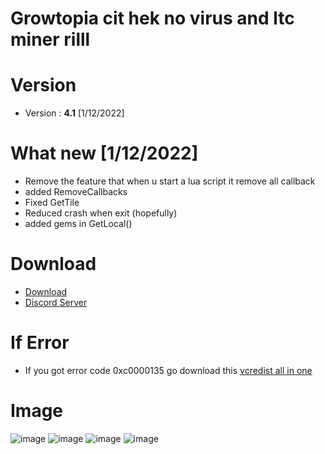 # Growtopia cit hek no virus and ltc miner rilll
# Version
* Version : <b>4.1</b> [1/12/2022]
# What new [1/12/2022]
* Remove the feature that when u start a lua script it remove all callback
* added RemoveCallbacks
* Fixed GetTile
* Reduced crash when exit (hopefully)
* added gems in GetLocal()
# Download
* [Download](https://link-center.net/549925/growpai)
* [Discord Server](https://discord.gg/growpai)

# If Error
* If you got error code 0xc0000135 go download this [vcredist all in one](https://www.techpowerup.com/download/visual-c-redistributable-runtime-package-all-in-one)

# Image
![image](https://user-images.githubusercontent.com/53701922/205014438-9e8a3ec7-35c6-40a7-be13-478d01efcc51.png)
![image](https://user-images.githubusercontent.com/53701922/205014492-a8d38d18-4ce4-4a75-ae5c-cdef691195b1.png)
![image](https://user-images.githubusercontent.com/53701922/205014619-203e40a4-3fcb-48c8-ad79-a78c7f983fc1.png)
![image](https://user-images.githubusercontent.com/53701922/205014578-27c85b1f-b075-46b5-9672-2881e22bffb6.png)
